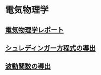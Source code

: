 # 電気物理学

## [電気物理学レポート](./電気物理学レポート.md)

## [シュレディンガー方程式の導出](./シュレディンガー方程式の導出.md)

## [波動関数の導出](./波動関数の導出.md)